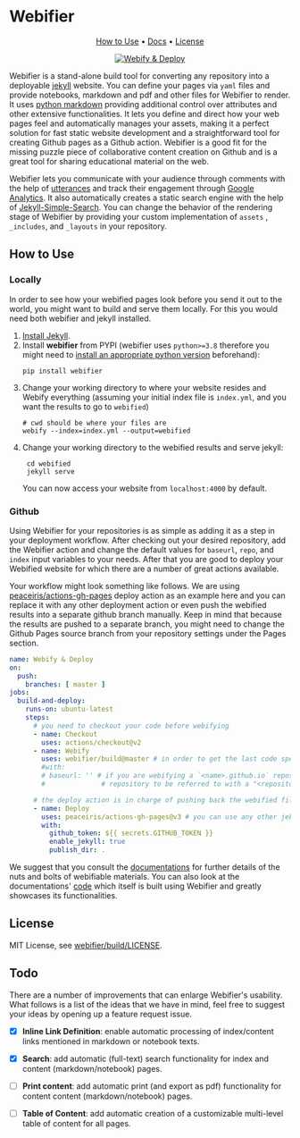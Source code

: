 # Webifier 

<p align="center">
  <a href="#how-to-use">How to Use</a> •
  <a href="https://webifier.github.io/">Docs</a> •
  <a href="#license">License</a>
</p>

<p align="center" markdown="1">
    <a href="https://github.com/webifier/build/actions/workflows/python-publish.yml" >
        <img src="https://github.com/webifier/build/actions/workflows/python-publish.yml/badge.svg" alt="Webify & Deploy">
    </a>
</p>

Webifier is a stand-alone build tool for converting any repository into a
deployable [jekyll](https://jekyllrb.com/) website. You can define your pages via `yaml` files and provide notebooks,
markdown and pdf and other files for Webifier to render. It uses [python markdown](https://python-markdown.github.io/)
providing additional control over attributes and other extensive functionalities. It lets you define and direct how your
web pages feel and automatically manages your assets, making it a perfect solution for fast static website development
and a straightforward tool for creating Github pages as a Github action. Webifier is a good fit for the missing puzzle
piece of collaborative content creation on Github and is a great tool for sharing educational material on the web.

Webifier lets you communicate with your audience through comments with the help of [utterances](https://utteranc.es/)
and track their engagement through [Google Analytics](https://analytics.google.com/). It also automatically creates a 
static search engine with the help of [Jekyll-Simple-Search](https://github.com/christian-fei/Simple-Jekyll-Search). 
You can change the behavior of the rendering stage of Webifier by providing your custom implementation of  `assets`
, `_includes`, and `_layouts` in your repository.

## How to Use
### Locally
In order to see how your webified pages look before you send it out to the world, you might want to build and 
serve them locally. For this you would need both webifier and jekyll installed.

1. [Install Jekyll](https://jekyllrb.com/docs/installation/).
2. Install **webifier** from PYPI (webifier uses `python>=3.8` therefore you might need to [install an appropriate 
   python version](https://www.python.org/downloads/) beforehand):
   ```shell
   pip install webifier
   ```
3. Change your working directory to where your website resides and Webify everything (assuming your initial index file 
   is `index.yml`, and you want the results to go to `webified`)
   ```shell
   # cwd should be where your files are
   webify --index=index.yml --output=webified
   ```
4. Change your working directory to the webified results and serve jekyll:
   ```shell
    cd webified
    jekyll serve
    ```
   You can now access your website from `localhost:4000` by default.

### Github
Using Webifier for your repositories is as simple as adding it as a step in your deployment workflow. After checking out 
your desired repository, add the Webifier action and change the default values for `baseurl`, `repo`, and `index` input 
variables to your needs. After that you are good to deploy your Webified website for which there are a number of great 
actions available.

Your workflow might look something like follows. We are using
[peaceiris/actions-gh-pages](https://github.com/peaceiris/actions-gh-pages) deploy action as an example here and you can
replace it with any other deployment action or even push the webified results into a separate github branch manually.
Keep in mind that because the results are pushed to a separate branch, you might need to change the Github Pages source
branch from your repository settings under the Pages section.
```yaml
name: Webify & Deploy
on:
  push:
    branches: [ master ]
jobs:
  build-and-deploy:
    runs-on: ubuntu-latest
    steps:
      # you need to checkout your code before webifying
      - name: Checkout
        uses: actions/checkout@v2
      - name: Webify
        uses: webifier/build@master # in order to get the last code specify branch name or else specify intended version
        #with:
        # baseurl: '' # if you are webifying a `<name>.github.io` repository or don't wish to have the content of this 
        #              # repository to be referred to with a "<repository-name>/" slug

      # the deploy action is in charge of pushing back the webified files into a separate branch such as `gh-pages`
      - name: Deploy
        uses: peaceiris/actions-gh-pages@v3 # you can use any other jekyll build action instead
        with:
          github_token: ${{ secrets.GITHUB_TOKEN }}
          enable_jekyll: true
          publish_dir: .
```

We suggest that you consult the [documentations](https://webifier.github.io/) for further details of the nuts and bolts
of webifiable materials. You can also look at the documentations'
[code](https://github.com/webifier/webifier.github.io) which itself is built using Webifier and greatly showcases its
functionalities.

## License

MIT License, see [webifier/build/LICENSE](https://github.com/webifier/build/blob/master/LICENSE).

## Todo

There are a number of improvements that can enlarge Webifier's usability. What follows is a list of the ideas that we
have in mind, feel free to suggest your ideas by opening up a feature request issue.

* [x] **Inline Link Definition**: enable automatic processing of index/content links mentioned in markdown or notebook
  texts.
* [x] **Search**: add automatic (full-text) search functionality for index and content (markdown/notebook) pages.
* [ ] **Print content**: add automatic print (and export as pdf) functionality for content content (markdown/notebook)
  pages.
* [ ] **Table of Content**: add automatic creation of a customizable multi-level table of content for all pages.

  
